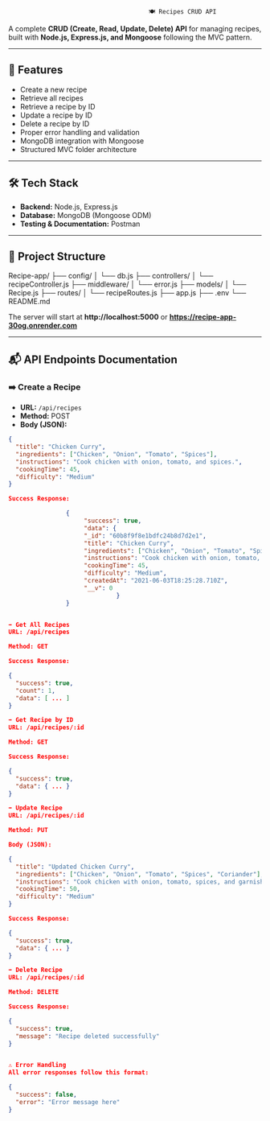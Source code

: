                                            🍽️ Recipes CRUD API

A complete **CRUD (Create, Read, Update, Delete) API** for managing recipes, built with **Node.js, Express.js, and Mongoose** following the MVC pattern.

---

## 🚀 **Features**

- Create a new recipe
- Retrieve all recipes
- Retrieve a recipe by ID
- Update a recipe by ID
- Delete a recipe by ID
- Proper error handling and validation
- MongoDB integration with Mongoose
- Structured MVC folder architecture

---

## 🛠️ **Tech Stack**

- **Backend:** Node.js, Express.js
- **Database:** MongoDB (Mongoose ODM)
- **Testing & Documentation:** Postman

---

## 📁 **Project Structure**

Recipe-app/
├── config/
│ └── db.js
├── controllers/
│ └── recipeController.js
├── middleware/
│ └── error.js
├── models/
│ └── Recipe.js
├── routes/
│ └── recipeRoutes.js
├── app.js
├── .env
└── README.md   


The server will start at **http://localhost:5000** or **https://recipe-app-30og.onrender.com**

---

## 📬 **API Endpoints Documentation**

### ➡️ **Create a Recipe**

- **URL:** `/api/recipes`
- **Method:** POST
- **Body (JSON):**

```json
{
  "title": "Chicken Curry",
  "ingredients": ["Chicken", "Onion", "Tomato", "Spices"],
  "instructions": "Cook chicken with onion, tomato, and spices.",
  "cookingTime": 45,
  "difficulty": "Medium"
}

Success Response:

                {
                     "success": true,
                     "data": {
                     "_id": "60b8f9f8e1bdfc24b8d7d2e1",
                     "title": "Chicken Curry",
                     "ingredients": ["Chicken", "Onion", "Tomato", "Spices"],
                     "instructions": "Cook chicken with onion, tomato, and spices.",
                     "cookingTime": 45,
                     "difficulty": "Medium",
                     "createdAt": "2021-06-03T18:25:28.710Z",
                     "__v": 0
                              }
                }


➡️ Get All Recipes
URL: /api/recipes

Method: GET

Success Response: 

{
  "success": true,
  "count": 1,
  "data": [ ... ]
}

➡️ Get Recipe by ID
URL: /api/recipes/:id

Method: GET

Success Response:

{
  "success": true,
  "data": { ... }
}

➡️ Update Recipe
URL: /api/recipes/:id

Method: PUT

Body (JSON):

{
  "title": "Updated Chicken Curry",
  "ingredients": ["Chicken", "Onion", "Tomato", "Spices", "Coriander"],
  "instructions": "Cook chicken with onion, tomato, spices, and garnish with coriander.",
  "cookingTime": 50,
  "difficulty": "Medium"
}

Success Response:

{
  "success": true,
  "data": { ... }
}

➡️ Delete Recipe
URL: /api/recipes/:id

Method: DELETE

Success Response:

{
  "success": true,
  "message": "Recipe deleted successfully"
}


⚠️ Error Handling
All error responses follow this format:

{
  "success": false,
  "error": "Error message here"
}


